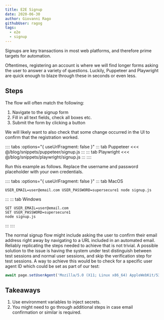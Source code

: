 ```yaml
---
title: E2E Signup
date: 2020-06-30
author: Giovanni Rago
githubUser: ragog
tags: 
  - e2e
  - signup
---
```


Signups are key transactions in most web platforms, and therefore prime targets for automation.

Oftentimes, registering an account is where we will find longer forms asking the user to answer a variety of questions. Luckily, Puppeteer and Playwright are quick enough to blaze through these in seconds or even less.

## Steps

The flow will often match the following:

1. Navigate to the signup form
2. Fill in all text fields, check all boxes etc.
3. Submit the form by clicking a button

We will likely want to also check that some change occurred in the UI to confirm that the registration worked.

:::: tabs :options="{ useUrlFragment: false }"
::: tab Puppeteer 
<<< @/blog/snippets/puppeteer/signup.js
:::
::: tab Playwright
<<< @/blog/snippets/playwright/signup.js
:::
::::

Run this example as follows. Replace the username and password placeholder with your own credentials.

:::: tabs :options="{ useUrlFragment: false }"
::: tab MacOS
```shell script
USER_EMAIL=user@email.com USER_PASSWORD=supersecure1 node signup.js
```
:::
::: tab Windows
```shell script
SET USER_EMAIL=user@email.com
SET USER_PASSWORD=supersecure1
node signup.js
```
:::
::::

The normal signup flow might include asking the user to confirm their email address right away by navigating to a URL included in an automated email. Reliably replicating the steps needed to achieve that is not trivial. A possible solution to the issue is having the system under test distinguish between test sessions and normal user sessions, and skip the verification step for test sessions. A way to achieve this would be to check for a specific user agent ID which could be set as part of our test:

```js
await page.setUserAgent('Mozilla/5.0 (X11; Linux x86_64) AppleWebKit/537.36 (KHTML, like Gecko) Chrome/78.0.3904.108 Safari/537.36 TEST_ID/<MY_SECRET>');
```

## Takeaways
1. Use environment variables to inject secrets.
2. You might need to go through additional steps in case email confirmation or similar is required.
